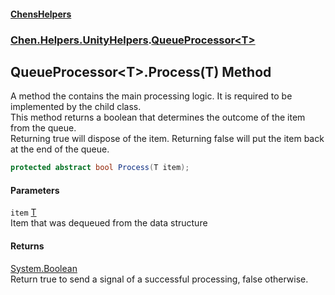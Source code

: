
#### [ChensHelpers](index 'index')

### [Chen.Helpers.UnityHelpers](Chen_Helpers_UnityHelpers 'Chen.Helpers.UnityHelpers').[QueueProcessor&lt;T&gt;](Chen_Helpers_UnityHelpers_QueueProcessor_T_ 'Chen.Helpers.UnityHelpers.QueueProcessor&lt;T&gt;')

## QueueProcessor&lt;T&gt;.Process(T) Method
A method the contains the main processing logic. It is required to be implemented by the child class.  
This method returns a boolean that determines the outcome of the item from the queue.  
Returning true will dispose of the item. Returning false will put the item back at the end of the queue.  
```csharp
protected abstract bool Process(T item);
```

#### Parameters
<a name='Chen_Helpers_UnityHelpers_QueueProcessor_T__Process(T)_item'></a>
`item` [T](Chen_Helpers_UnityHelpers_QueueProcessor_T_#Chen_Helpers_UnityHelpers_QueueProcessor_T__T 'Chen.Helpers.UnityHelpers.QueueProcessor&lt;T&gt;.T')  
Item that was dequeued from the data structure
  

#### Returns
[System.Boolean](https://docs.microsoft.com/en-us/dotnet/api/System.Boolean 'System.Boolean')  
Return true to send a signal of a successful processing, false otherwise.
